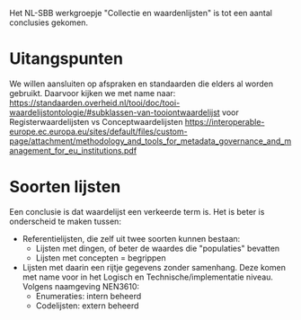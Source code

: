 <zie ook waardelijsten.md>

Het NL-SBB werkgroepje "Collectie en waardenlijsten" is tot een aantal conclusies gekomen.

# Uitangspunten
We willen aansluiten op afspraken en standaarden die elders al worden gebruikt. Daarvoor kijken we met name naar:
https://standaarden.overheid.nl/tooi/doc/tooi-waardelijstontologie/#subklassen-van-tooiontwaardelijst voor Registerwaardelijsten vs Conceptwaardelijsten
https://interoperable-europe.ec.europa.eu/sites/default/files/custom-page/attachment/methodology_and_tools_for_metadata_governance_and_management_for_eu_institutions.pdf

# Soorten lijsten

Een conclusie is dat waardelijst een verkeerde term is. Het is beter is onderscheid te maken tussen:

- Referentielijsten, die zelf uit twee soorten kunnen bestaan:
  - Lijsten met dingen, of beter de waardes die "populaties" bevatten
  - Lijsten met concepten = begrippen
- Lijsten met daarin een rijtje gegevens zonder samenhang. Deze komen met name voor in het Logisch en Technische/implementatie niveau. Volgens naamgeving NEN3610:
  - Enumeraties: intern beheerd
  - Codelijsten: extern beheerd
 

